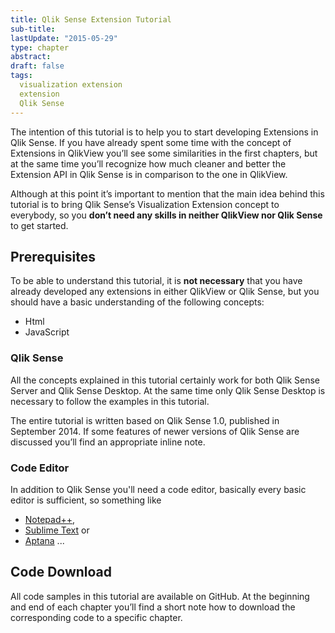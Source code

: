 ```yaml
---
title: Qlik Sense Extension Tutorial
sub-title:
lastUpdate: "2015-05-29"
type: chapter
abstract: 
draft: false
tags:
  visualization extension
  extension
  Qlik Sense
---
```


The intention of this tutorial is to help you to start developing Extensions in Qlik Sense. If you have already spent some time with the concept of Extensions in QlikView you’ll see some similarities in the first chapters, but at the same time you’ll recognize how much cleaner and better the Extension API in Qlik Sense is in comparison to the one in QlikView.

Although at this point it’s important to mention that the main idea behind this tutorial is to bring Qlik Sense’s Visualization Extension concept to everybody, so you **don’t need any skills in neither QlikView nor Qlik Sense** to get started.

## Prerequisites
To be able to understand this tutorial, it is **not necessary** that you have already developed any extensions in either QlikView or Qlik Sense, but you should have a basic understanding of the following concepts:

* Html
* JavaScript

### Qlik Sense
All the concepts explained in this tutorial certainly work for both Qlik Sense Server and Qlik Sense Desktop. At the same time only Qlik Sense Desktop is necessary to follow the examples in this tutorial.

The entire tutorial is written based on Qlik Sense 1.0, published in September 2014. If some features of newer versions of Qlik Sense are discussed you’ll find an appropriate inline note.

### Code Editor

In addition to Qlik Sense you'll need a code editor, basically every basic editor is sufficient, so something like 

- [Notepad++](http://notepad-plus-plus.org/), 
- [Sublime Text](http://www.sublimetext.com/) or 
- [Aptana](http://www.aptana.com/) ...

## Code Download
All code samples in this tutorial are available on GitHub. At the beginning and end of each chapter you’ll find a short note how to download the corresponding code to a specific chapter.
